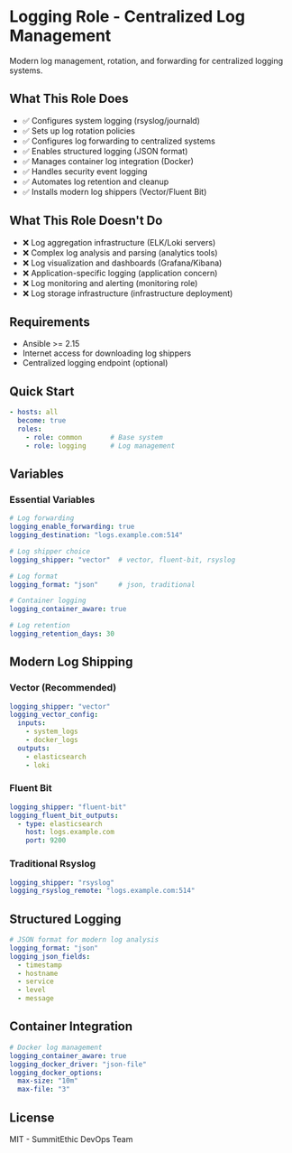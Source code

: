 # Logging Role - Centralized Log Management

Modern log management, rotation, and forwarding for centralized logging systems.

## What This Role Does

- ✅ Configures system logging (rsyslog/journald)
- ✅ Sets up log rotation policies
- ✅ Configures log forwarding to centralized systems
- ✅ Enables structured logging (JSON format)
- ✅ Manages container log integration (Docker)
- ✅ Handles security event logging
- ✅ Automates log retention and cleanup
- ✅ Installs modern log shippers (Vector/Fluent Bit)

## What This Role Doesn't Do

- ❌ Log aggregation infrastructure (ELK/Loki servers)
- ❌ Complex log analysis and parsing (analytics tools)
- ❌ Log visualization and dashboards (Grafana/Kibana)
- ❌ Application-specific logging (application concern)
- ❌ Log monitoring and alerting (monitoring role)
- ❌ Log storage infrastructure (infrastructure deployment)

## Requirements

- Ansible >= 2.15
- Internet access for downloading log shippers
- Centralized logging endpoint (optional)

## Quick Start

```yaml
- hosts: all
  become: true
  roles:
    - role: common       # Base system
    - role: logging      # Log management
```

## Variables

### Essential Variables

```yaml
# Log forwarding
logging_enable_forwarding: true
logging_destination: "logs.example.com:514"

# Log shipper choice
logging_shipper: "vector"  # vector, fluent-bit, rsyslog

# Log format
logging_format: "json"     # json, traditional

# Container logging
logging_container_aware: true

# Log retention
logging_retention_days: 30
```

## Modern Log Shipping

### Vector (Recommended)

```yaml
logging_shipper: "vector"
logging_vector_config:
  inputs:
    - system_logs
    - docker_logs
  outputs:
    - elasticsearch
    - loki
```

### Fluent Bit

```yaml
logging_shipper: "fluent-bit"
logging_fluent_bit_outputs:
  - type: elasticsearch
    host: logs.example.com
    port: 9200
```

### Traditional Rsyslog

```yaml
logging_shipper: "rsyslog"
logging_rsyslog_remote: "logs.example.com:514"
```

## Structured Logging

```yaml
# JSON format for modern log analysis
logging_format: "json"
logging_json_fields:
  - timestamp
  - hostname
  - service
  - level
  - message
```

## Container Integration

```yaml
# Docker log management
logging_container_aware: true
logging_docker_driver: "json-file"
logging_docker_options:
  max-size: "10m"
  max-file: "3"
```

## License

MIT - SummitEthic DevOps Team
